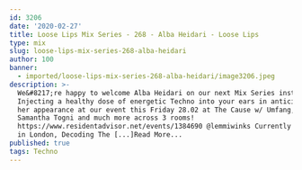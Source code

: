 ```yaml
---
id: 3206
date: '2020-02-27'
title: Loose Lips Mix Series - 268 - Alba Heidari - Loose Lips
type: mix
slug: loose-lips-mix-series-268-alba-heidari
author: 100
banner:
  - imported/loose-lips-mix-series-268-alba-heidari/image3206.jpeg
description: >-
  We&#8217;re happy to welcome Alba Heidari on our next Mix Series instalment!
  Injecting a healthy dose of energetic Techno into your ears in anticipation of
  her appearance at our event this Friday 28.02 at The Cause w/ Umfang, Rommek,
  Samantha Togni and much more across 3 rooms!
  https://www.residentadvisor.net/events/1384690 @lemmiwinks Currently residing
  in London, Decoding The [...]Read More...
published: true
tags: Techno
---
```

